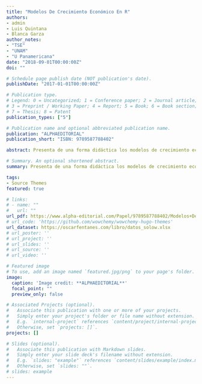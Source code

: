 ```yaml
---
title: "Modelos De Crecimiento Económico En R"
authors:
- admin
- Luis Quintana
- Blanca Garza
author_notes:
- "TSE"
- "UNAM"
- "U Panamericana"
date: "2018-09-01T00:00:00Z"
doi: ""

# Schedule page publish date (NOT publication's date).
publishDate: "2017-01-01T00:00:00Z"

# Publication type.
# Legend: 0 = Uncategorized; 1 = Conference paper; 2 = Journal article;
# 3 = Preprint / Working Paper; 4 = Report; 5 = Book; 6 = Book section;
# 7 = Thesis; 8 = Patent
publication_types: ["5"]

# Publication name and optional abbreviated publication name.
publication: "ALPHAEDITORIAL"
publication_short: "ISBN: 9789587788402"

abstract: Presenta de una forma didáctica los modelos de crecimiento económico que los economistas han formulado con el fin de comprender la manera en que los países y regiones logran alcanzar altos niveles de desarrollo y bienestar. Para lo cual hace uso de programación y códigos en el ambiente computacional de R con el fin de realizar simulaciones empíricas con los modelos y utilizar datos reales de las principales economías latinoamericanas.

# Summary. An optional shortened abstract.
summary: Presenta de una forma didáctica los modelos de crecimiento económico que los economistas han formulado con el fin de comprender la manera en que los países y regiones logran alcanzar altos niveles de desarrollo y bienestar.

tags:
- Source Themes
featured: true

# links: 
# - name: ""
#   url: ""
url_pdf: https://www.alpha-editorial.com/Papel/9789587788402/Modelos+De+Crecimiento+Econ%c3%b3mico+En+R
# url_code: 'https://github.com/wowchemy/wowchemy-hugo-themes'
url_dataset: https://oscarfentanes.com/libro/datos_solow.xlsx
# url_poster: ''
# url_project: ''
# url_slides: ''
# url_source: ''
# url_video: ''

# Featured image
# To use, add an image named `featured.jpg/png` to your page's folder. 
image:
  caption: 'Image credit: **ALPHAEDITORIAL**'
  focal_point: ""
  preview_only: false

# Associated Projects (optional).
#   Associate this publication with one or more of your projects.
#   Simply enter your project's folder or file name without extension.
#   E.g. `internal-project` references `content/project/internal-project/index.md`.
#   Otherwise, set `projects: []`.
projects: []

# Slides (optional).
#   Associate this publication with Markdown slides.
#   Simply enter your slide deck's filename without extension.
#   E.g. `slides: "example"` references `content/slides/example/index.md`.
#   Otherwise, set `slides: ""`.
# slides: example
---
```




